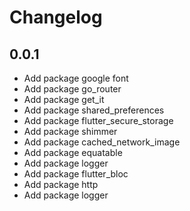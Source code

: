 # Changelog

## 0.0.1

* Add package google font
* Add package go_router
* Add package get_it
* Add package shared_preferences
* Add package flutter_secure_storage
* Add package shimmer
* Add package cached_network_image
* Add package equatable
* Add package logger
* Add package flutter_bloc
* Add package http
* Add package logger
